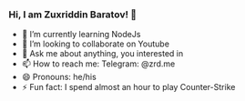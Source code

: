 ### Hi, I am Zuxriddin Baratov! 👋

- 🌱 I’m currently learning NodeJs
- 👯 I’m looking to collaborate on Youtube
- 💬 Ask me about anything, you interested in 
- 📫 How to reach me: Telegram: @zrd.me   
- 😄 Pronouns: he/his
- ⚡ Fun fact: I spend almost an hour to play Counter-Strike
